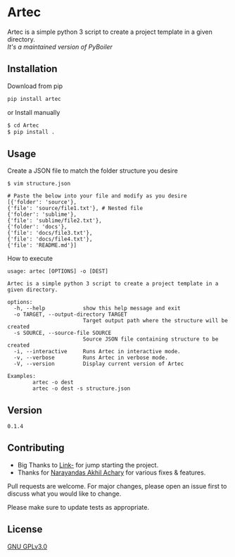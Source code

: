 # Artec

Artec is a simple python 3 script to create a project template in a given directory.<br>
_It's a maintained version of PyBoiler_

## Installation

Download from pip 

```bash
pip install artec
```

or Install manually
```bash
$ cd Artec
$ pip install . 
```
## Usage
Create a JSON file to match the folder structure you desire
```
$ vim structure.json 
    
# Paste the below into your file and modify as you desire
[{'folder': 'source'}, 
{'file': 'source/file1.txt'}, # Nested file
{'folder': 'sublime'}, 
{'file': 'sublime/file2.txt'}, 
{'folder': 'docs'}, 
{'file': 'docs/file3.txt'}, 
{'file': 'docs/file4.txt'},
{'file': 'README.md'}]
```
 How to execute
```
usage: artec [OPTIONS] -o [DEST] 

Artec is a simple python 3 script to create a project template in a given directory.

options:
  -h, --help            show this help message and exit
  -o TARGET, --output-directory TARGET
                        Target output path where the structure will be created
  -s SOURCE, --source-file SOURCE
                        Source JSON file containing structure to be created
  -i, --interactive     Runs Artec in interactive mode.
  -v, --verbose         Runs Artec in verbose mode.
  -V, --version         Display current version of Artec

Examples:
        artec -o dest
        artec -o dest -s structure.json
```
## Version

    0.1.4

## Contributing

* Big Thanks to [Link-](https://github.com/Link-) for jump starting the project.
* Thanks for [Narayandas Akhil Achary](https://github.com/0018akhil) for various fixes & features.

Pull requests are welcome. For major changes, please open an issue first
to discuss what you would like to change.

Please make sure to update tests as appropriate.

## License

[GNU GPLv3.0](https://choosealicense.com/licenses/gpl-3.0/)
